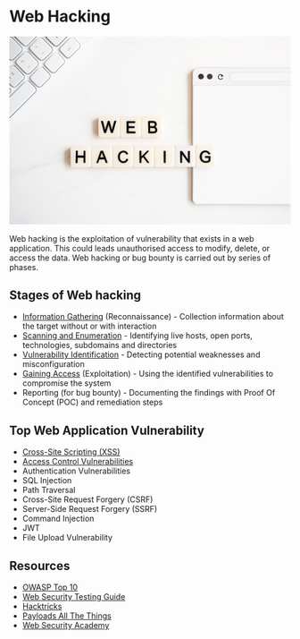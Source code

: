 # Web Hacking

![web-hacking](web-hacking.png)

Web hacking is the exploitation of vulnerability that exists in a web application. This could leads unauthorised access to modify, delete, or access the data. Web hacking or bug bounty is carried out by series of phases.

## Stages of Web hacking

- [Information Gathering](stages/information_gathering.md) (Reconnaissance) - Collection information about the target without or with interaction
- [Scanning and Enumeration](stages/scanning_and_enumeration.md) - Identifying live hosts, open ports, technologies, subdomains and directories
- [Vulnerability Identification](stages/vulnerability_identification.md) - Detecting potential weaknesses and misconfiguration
- [Gaining Access](stages/gaining_access.md) (Exploitation) - Using the identified vulnerabilities to compromise the system
- Reporting (for bug bounty) - Documenting the findings with Proof Of Concept (POC) and remediation steps

## Top Web Application Vulnerability

- [Cross-Site Scripting (XSS)](vulnerabilities/cross_site_scripting.md)
- [Access Control Vulnerabilities](vulnerabilities/access_control.md)
- Authentication Vulnerabilities
- SQL Injection
- Path Traversal
- Cross-Site Request Forgery (CSRF)
- Server-Side Request Forgery (SSRF)
- Command Injection
- JWT 
- File Upload Vulnerability

## Resources

- [OWASP Top 10](https://owasp.org/www-project-top-ten/)
- [Web Security Testing Guide](https://owasp.org/www-project-web-security-testing-guide/stable/)
- [Hacktricks](https://book.hacktricks.wiki/en/index.html)
- [Payloads All The Things](https://github.com/swisskyrepo/PayloadsAllTheThings)
- [Web Security Academy](https://portswigger.net/web-security)

